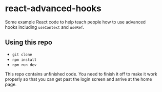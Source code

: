# react-advanced-hooks

Some example React code to help teach people how to use advanced hooks including `useContext` and `useRef`.

## Using this repo

- `git clone`
- `npm install`
- `npm run dev`

This repo contains unfinished code. You need to finish it off to make it work properly so that you can get past the login screen and arrive at the home page.
